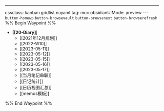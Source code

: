 ---
cssclass: kanban gridlist noyaml
tag: moc
obsidianUIMode: preview
--- `button-homewp`  `button-browsevault`  `button-browsenext` `button-browserefresh` 
%% Begin Waypoint %%
- **[[20-Diary]]**
	- [[2021年12月规划]]
	- [[2022-W10]]
	- [[2023-05-11]]
	- [[2023-05-12]]
	- [[2023-05-15]]
	- [[2023-05-16]]
	- [[2023-05-17]]
	- [[当月笔记串联]]
	- [[日记统计]]
	- [[日历视图汇总]]
	- [[memos模板]]

%% End Waypoint %%